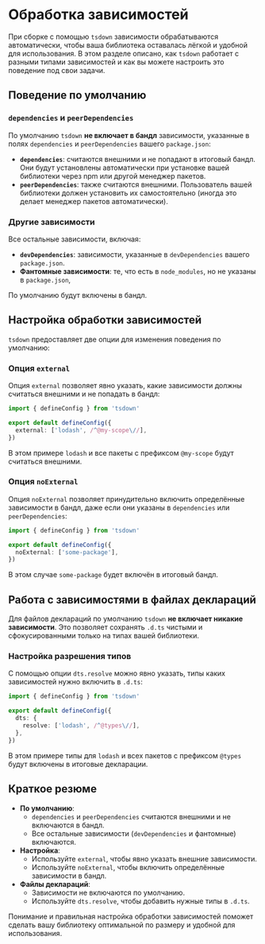 # Обработка зависимостей

При сборке с помощью `tsdown` зависимости обрабатываются автоматически, чтобы ваша библиотека оставалась лёгкой и удобной для использования. В этом разделе описано, как `tsdown` работает с разными типами зависимостей и как вы можете настроить это поведение под свои задачи.

## Поведение по умолчанию

### `dependencies` и `peerDependencies`

По умолчанию `tsdown` **не включает в бандл** зависимости, указанные в полях `dependencies` и `peerDependencies` вашего `package.json`:

- **`dependencies`**: считаются внешними и не попадают в итоговый бандл. Они будут установлены автоматически при установке вашей библиотеки через npm или другой менеджер пакетов.
- **`peerDependencies`**: также считаются внешними. Пользователь вашей библиотеки должен установить их самостоятельно (иногда это делает менеджер пакетов автоматически).

### Другие зависимости

Все остальные зависимости, включая:

- **`devDependencies`**: зависимости, указанные в `devDependencies` вашего `package.json`.
- **Фантомные зависимости**: те, что есть в `node_modules`, но не указаны в `package.json`,

По умолчанию будут включены в бандл.

## Настройка обработки зависимостей

`tsdown` предоставляет две опции для изменения поведения по умолчанию:

### Опция `external`

Опция `external` позволяет явно указать, какие зависимости должны считаться внешними и не попадать в бандл:

```ts [tsdown.config.ts]
import { defineConfig } from 'tsdown'

export default defineConfig({
  external: ['lodash', /^@my-scope\//],
})
```

В этом примере `lodash` и все пакеты с префиксом `@my-scope` будут считаться внешними.

### Опция `noExternal`

Опция `noExternal` позволяет принудительно включить определённые зависимости в бандл, даже если они указаны в `dependencies` или `peerDependencies`:

```ts [tsdown.config.ts]
import { defineConfig } from 'tsdown'

export default defineConfig({
  noExternal: ['some-package'],
})
```

В этом случае `some-package` будет включён в итоговый бандл.

## Работа с зависимостями в файлах деклараций

Для файлов деклараций по умолчанию `tsdown` **не включает никакие зависимости**. Это позволяет сохранять `.d.ts` чистыми и сфокусированными только на типах вашей библиотеки.

### Настройка разрешения типов

С помощью опции `dts.resolve` можно явно указать, типы каких зависимостей нужно включить в `.d.ts`:

```ts [tsdown.config.ts]
import { defineConfig } from 'tsdown'

export default defineConfig({
  dts: {
    resolve: ['lodash', /^@types\//],
  },
})
```

В этом примере типы для `lodash` и всех пакетов с префиксом `@types` будут включены в итоговые декларации.

## Краткое резюме

- **По умолчанию**:
  - `dependencies` и `peerDependencies` считаются внешними и не включаются в бандл.
  - Все остальные зависимости (`devDependencies` и фантомные) включаются.
- **Настройка**:
  - Используйте `external`, чтобы явно указать внешние зависимости.
  - Используйте `noExternal`, чтобы включить определённые зависимости в бандл.
- **Файлы деклараций**:
  - Зависимости не включаются по умолчанию.
  - Используйте `dts.resolve`, чтобы добавить нужные типы в `.d.ts`.

Понимание и правильная настройка обработки зависимостей поможет сделать вашу библиотеку оптимальной по размеру и удобной для использования.
